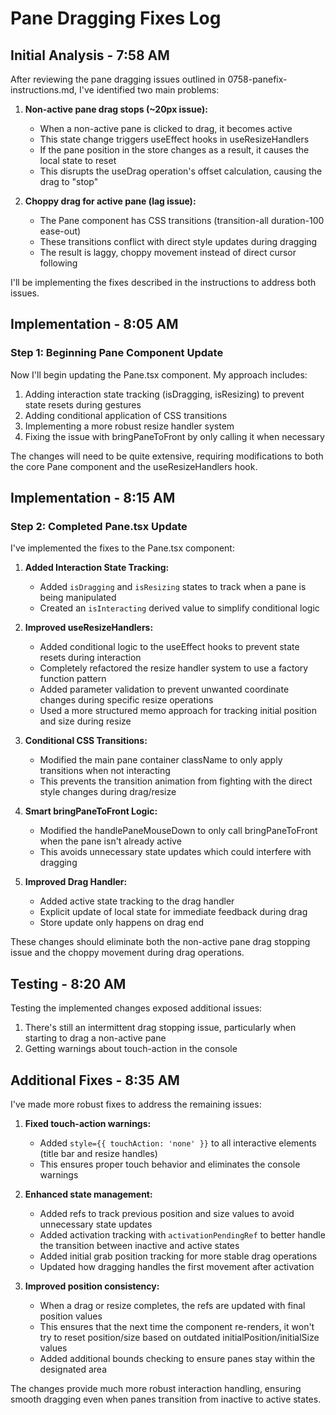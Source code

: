 # Pane Dragging Fixes Log

## Initial Analysis - 7:58 AM

After reviewing the pane dragging issues outlined in 0758-panefix-instructions.md, I've identified two main problems:

1. **Non-active pane drag stops (~20px issue):**

   - When a non-active pane is clicked to drag, it becomes active
   - This state change triggers useEffect hooks in useResizeHandlers
   - If the pane position in the store changes as a result, it causes the local state to reset
   - This disrupts the useDrag operation's offset calculation, causing the drag to "stop"

2. **Choppy drag for active pane (lag issue):**
   - The Pane component has CSS transitions (transition-all duration-100 ease-out)
   - These transitions conflict with direct style updates during dragging
   - The result is laggy, choppy movement instead of direct cursor following

I'll be implementing the fixes described in the instructions to address both issues.

## Implementation - 8:05 AM

### Step 1: Beginning Pane Component Update

Now I'll begin updating the Pane.tsx component. My approach includes:

1. Adding interaction state tracking (isDragging, isResizing) to prevent state resets during gestures
2. Adding conditional application of CSS transitions
3. Implementing a more robust resize handler system
4. Fixing the issue with bringPaneToFront by only calling it when necessary

The changes will need to be quite extensive, requiring modifications to both the core Pane component and the useResizeHandlers hook.

## Implementation - 8:15 AM

### Step 2: Completed Pane.tsx Update

I've implemented the fixes to the Pane.tsx component:

1. **Added Interaction State Tracking:**

   - Added `isDragging` and `isResizing` states to track when a pane is being manipulated
   - Created an `isInteracting` derived value to simplify conditional logic

2. **Improved useResizeHandlers:**

   - Added conditional logic to the useEffect hooks to prevent state resets during interaction
   - Completely refactored the resize handler system to use a factory function pattern
   - Added parameter validation to prevent unwanted coordinate changes during specific resize operations
   - Used a more structured memo approach for tracking initial position and size during resize

3. **Conditional CSS Transitions:**

   - Modified the main pane container className to only apply transitions when not interacting
   - This prevents the transition animation from fighting with the direct style changes during drag/resize

4. **Smart bringPaneToFront Logic:**

   - Modified the handlePaneMouseDown to only call bringPaneToFront when the pane isn't already active
   - This avoids unnecessary state updates which could interfere with dragging

5. **Improved Drag Handler:**
   - Added active state tracking to the drag handler
   - Explicit update of local state for immediate feedback during drag
   - Store update only happens on drag end

These changes should eliminate both the non-active pane drag stopping issue and the choppy movement during drag operations.

## Testing - 8:20 AM

Testing the implemented changes exposed additional issues:

1. There's still an intermittent drag stopping issue, particularly when starting to drag a non-active pane
2. Getting warnings about touch-action in the console

## Additional Fixes - 8:35 AM

I've made more robust fixes to address the remaining issues:

1. **Fixed touch-action warnings:**

   - Added `style={{ touchAction: 'none' }}` to all interactive elements (title bar and resize handles)
   - This ensures proper touch behavior and eliminates the console warnings

2. **Enhanced state management:**

   - Added refs to track previous position and size values to avoid unnecessary state updates
   - Added activation tracking with `activationPendingRef` to better handle the transition between inactive and active states
   - Added initial grab position tracking for more stable drag operations
   - Updated how dragging handles the first movement after activation

3. **Improved position consistency:**
   - When a drag or resize completes, the refs are updated with final position values
   - This ensures that the next time the component re-renders, it won't try to reset position/size based on outdated initialPosition/initialSize values
   - Added additional bounds checking to ensure panes stay within the designated area

The changes provide much more robust interaction handling, ensuring smooth dragging even when panes transition from inactive to active states.
